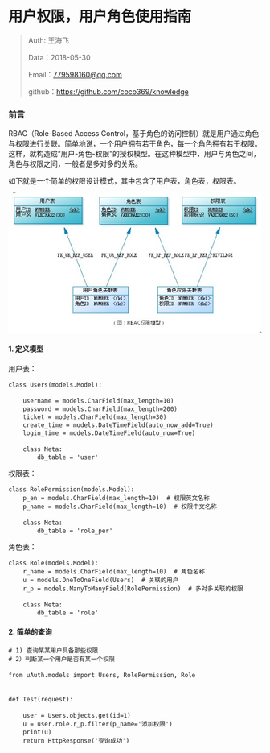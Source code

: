 
# 用户权限，用户角色使用指南

>Auth: 王海飞
>
>Data：2018-05-30
>
>Email：779598160@qq.com
>
>github：https://github.com/coco369/knowledge 

### 前言

RBAC（Role-Based Access Control，基于角色的访问控制）就是用户通过角色与权限进行关联。简单地说，一个用户拥有若干角色，每一个角色拥有若干权限。这样，就构造成“用户-角色-权限”的授权模型。在这种模型中，用户与角色之间，角色与权限之间，一般者是多对多的关系。


如下就是一个简单的权限设计模式，其中包含了用户表，角色表，权限表。

![图](images/django_rbac.png)


#### 1. 定义模型

用户表：

	class Users(models.Model):
	
	    username = models.CharField(max_length=10)
	    password = models.CharField(max_length=200)
	    ticket = models.CharField(max_length=30)
	    create_time = models.DateTimeField(auto_now_add=True)
	    login_time = models.DateTimeField(auto_now=True)
	
	    class Meta:
	        db_table = 'user'
	

权限表：

	class RolePermission(models.Model):
	    p_en = models.CharField(max_length=10)  # 权限英文名称
	    p_name = models.CharField(max_length=10)  # 权限中文名称
	
	    class Meta:
	        db_table = 'role_per'

角色表：
	
	class Role(models.Model):
	    r_name = models.CharField(max_length=10)  # 角色名称
	    u = models.OneToOneField(Users)  # 关联的用户
	    r_p = models.ManyToManyField(RolePermission)  # 多对多关联的权限
	
	    class Meta:
	        db_table = 'role'

#### 2. 简单的查询

	# 1) 查询某某用户具备那些权限
	# 2）判断某一个用户是否有某一个权限
	
	from uAuth.models import Users, RolePermission, Role
	
	
	def Test(request):
	
	    user = Users.objects.get(id=1)
	    u = user.role.r_p.filter(p_name='添加权限')
	    print(u)
	    return HttpResponse('查询成功')